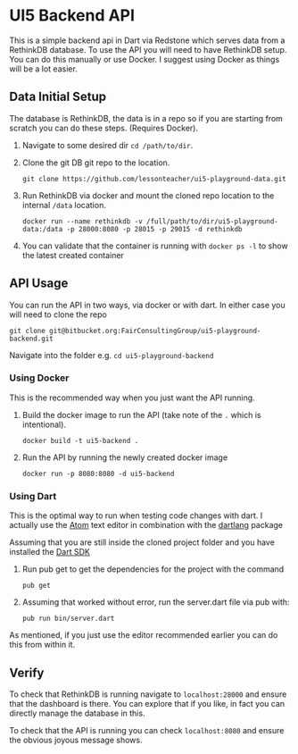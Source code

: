 # UI5 Backend API

This is a simple backend api in Dart via Redstone which serves data from a
RethinkDB database. To use the API you will need to have RethinkDB setup.
You can do this manually or use Docker. I suggest using Docker as things will be
a lot easier.

## Data Initial Setup

The database is RethinkDB, the data is in a repo so if you are starting from
scratch you can do these steps. (Requires Docker).

1. Navigate to some desired dir ```cd /path/to/dir```.

2. Clone the git DB git repo to the location.

    ```code
    git clone https://github.com/lessonteacher/ui5-playground-data.git
    ```

3. Run RethinkDB via docker and mount the cloned repo location to the internal
```/data``` location.

    ```code
    docker run --name rethinkdb -v /full/path/to/dir/ui5-playground-data:/data -p 28000:8080 -p 28015 -p 29015 -d rethinkdb
    ```

4. You can validate that the container is running with ```docker ps -l``` to
show the latest created container

## API Usage

You can run the API in two ways, via docker or with dart. In either case you will need to clone the repo

```code
git clone git@bitbucket.org:FairConsultingGroup/ui5-playground-backend.git
```

Navigate into the folder e.g. ```cd ui5-playground-backend```

### Using Docker

This is the recommended way when you just want the API running.

1. Build the docker image to run the API (take note of the ```.``` which is
intentional).

    ```code
    docker build -t ui5-backend .
    ```

2. Run the API by running the newly created docker image

    ```code
    docker run -p 8080:8080 -d ui5-backend
    ```

### Using Dart

This is the optimal way to run when testing code changes with dart. I actually
use the [Atom][f6ac2ac8] text editor in combination with the [dartlang][72e4f24d]
package

Assuming that you are still inside the cloned project folder and you have
installed the [Dart SDK][af1ffb47]

1. Run pub get to get the dependencies for the project with the command

    ```code
    pub get
    ```

2. Assuming that worked without error, run the server.dart file via pub with:

    ```code
    pub run bin/server.dart
    ```

As mentioned, if you just use the editor recommended earlier you can do this
from within it.

## Verify

To check that RethinkDB is running navigate to ```localhost:28000``` and ensure
that the dashboard is there. You can explore that if you like, in fact you can
directly manage the database in this.

To check that the API is running you can check ```localhost:8080``` and ensure
the obvious joyous message shows.

  [f6ac2ac8]: https://atom.io/ "Atom"
  [72e4f24d]: https://atom.io/packages/dartlang "dartlang"
  [af1ffb47]: https://www.dartlang.org/ "dartsdk"
